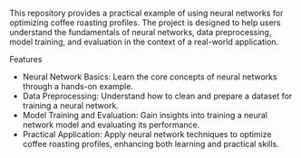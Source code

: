 This repository provides a practical example of using neural networks for optimizing coffee roasting profiles. The project is designed to help users understand the fundamentals of neural networks, data preprocessing, model training, and evaluation in the context of a real-world application.

Features
- Neural Network Basics: Learn the core concepts of neural networks through a hands-on example.
- Data Preprocessing: Understand how to clean and prepare a dataset for training a neural network.
- Model Training and Evaluation: Gain insights into training a neural network model and evaluating its performance.
- Practical Application: Apply neural network techniques to optimize coffee roasting profiles, enhancing both learning and practical skills.
